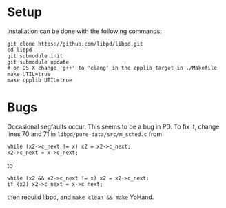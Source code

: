 # Setup

Installation can be done with the following commands:

```
git clone https://github.com/libpd/libpd.git
cd libpd
git submodule init
git submodule update
# on OS X change 'g++' to 'clang' in the cpplib target in ./Makefile
make UTIL=true
make cpplib UTIL=true
```

# Bugs

Occasional segfaults occur.  This seems to be a bug in PD.  To fix it, change lines 70 and 71 in `libpd/pure-data/src/m_sched.c` from

```
while (x2->c_next != x) x2 = x2->c_next;
x2->c_next = x->c_next;
```

to

```
while (x2 && x2->c_next != x) x2 = x2->c_next;
if (x2) x2->c_next = x->c_next;
```

then rebuild libpd, and `make clean && make` YoHand.
